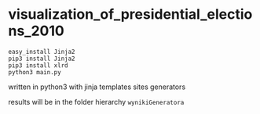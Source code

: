 # visualization_of_presidential_elections_2010

```
easy_install Jinja2
pip3 install Jinja2
pip3 install xlrd
python3 main.py
```


written in python3 with jinja templates sites generators

results will be in the folder hierarchy ```wynikiGeneratora``` 

